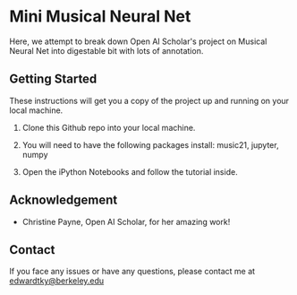 
#  Mini Musical Neural Net

Here, we attempt to break down Open AI Scholar's project on Musical Neural Net into digestable bit with lots of annotation.

## Getting Started

These instructions will get you a copy of the project up and running on your local machine.

1. Clone this Github repo into your local machine.

2. You will need to have the following packages install: music21, jupyter, numpy

3. Open the iPython Notebooks and follow the tutorial inside.


## Acknowledgement

- Christine Payne, Open AI Scholar, for her amazing work!


## Contact

If you face any issues or have any questions, please contact me at edwardtky@berkeley.edu
